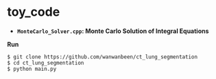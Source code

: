 # toy_code

* **```MonteCarlo_Solver.cpp```: Monte Carlo Solution of Integral Equations**


**Run**
```
$ git clone https://github.com/wanwanbeen/ct_lung_segmentation
$ cd ct_lung_segmentation
$ python main.py
